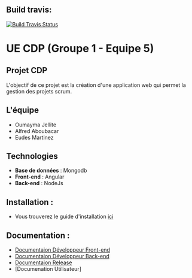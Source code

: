 
## Build travis:

[![Build Travis Status](https://travis-ci.com/derflallys/CDP-Dev.svg?token=gsystqqqLGzAApB6oXpS&branch=master)](https://travis-ci.com/derflallys/CDP-Dev)

# UE CDP (Groupe 1 - Equipe 5)

## Projet CDP 
 L'objectif de ce projet est la création d'une application web qui permet la gestion des projets scrum.


## L'équipe

* Oumayma Jellite
* Alfred Aboubacar
* Eudes Martinez

## Technologies 
 * **Base de données** :  Mongodb
 * **Front-end** : Angular
 * **Back-end** : NodeJs


  
## Installation : 

*  Vous trouverez le guide d'installation [ici](https://github.com/derflallys/CDP-Dev/blob/master/RunDocker.md)



## Documentation : 

 * [Documentaion Développeur Front-end](https://github.com/derflallys/CDP-Dev/blob/master/front-end/Documentation_FrontEnd.md)  
 * [Documentaion Développeur Back-end](https://github.com/derflallys/CDP-Dev/blob/master/back-end/Documentation_BackEnd.md) 
 * [Documentaion Release](https://github.com/derflallys/CDP-Dev/blob/master/Release.md) 
 * [Documenation Utilisateur]  

